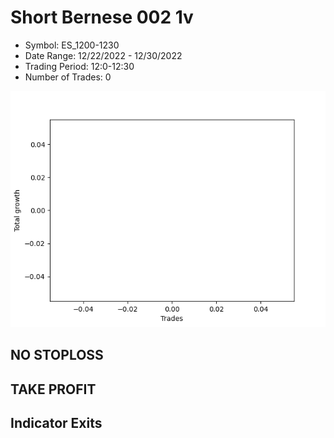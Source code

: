 # Short Bernese 002 1v 
- Symbol: ES_1200-1230
- Date Range: 12/22/2022 - 12/30/2022
- Trading Period: 12:0-12:30
- Number of Trades: 0

![Plot](ShortBernese0021vES_1200-1230.png)
## NO STOPLOSS














## TAKE PROFIT











## Indicator Exits

